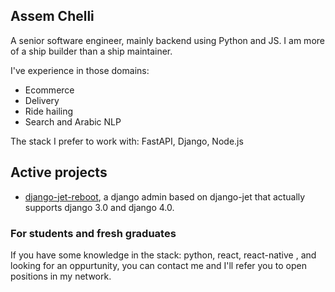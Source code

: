## Assem Chelli

A senior software engineer, mainly backend using Python and JS. I am more of a ship builder than a ship maintainer.

I've experience in those domains: 
- Ecommerce
- Delivery
- Ride hailing
- Search and Arabic NLP

The stack I prefer to work with: FastAPI, Django,  Node.js

## Active projects
- [django-jet-reboot](https://github.com/assem-ch/django-jet-reboot), a django admin based on django-jet that actually supports django 3.0 and django 4.0.


### For students and fresh graduates
If you have some knowledge in the stack:  python, react, react-native , and looking for an oppurtunity, you can contact me and I'll refer you to open positions in my network.  



